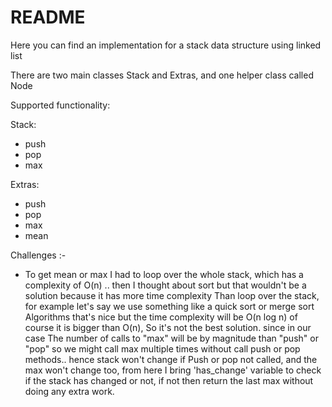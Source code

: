 # README

Here you can find an implementation for a stack data structure using linked list 

There are two main classes Stack and Extras, and one helper class called Node

Supported functionality: 

Stack:
+ push
+ pop
+ max

Extras:
+ push
+ pop
+ max
+ mean

Challenges :-
+   To get mean or max I had to loop over the whole stack, which has a complexity of O(n) ..
    then I thought about sort but that wouldn't be a solution because it has more time complexity Than loop over the stack, for example let's say we use something like a quick sort or merge sort Algorithms that's nice but the time complexity will be O(n log n) 
    of course it is bigger than O(n), So it's not the best solution.
    since in our case The number of calls to "max" will be by magnitude than "push" or "pop"
    so we might call max multiple times without call push or pop methods.. hence stack won't change if Push or pop not called, and the max won't change too, from here I bring 'has_change' variable to check if the stack has changed or not, if not then return the last max without doing any extra work.


